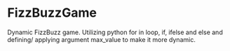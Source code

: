 # FizzBuzzGame
Dynamic FizzBuzz game. Utilizing python for in loop, if, ifelse and else and defining/ applying argument max_value to make it more dynamic.
